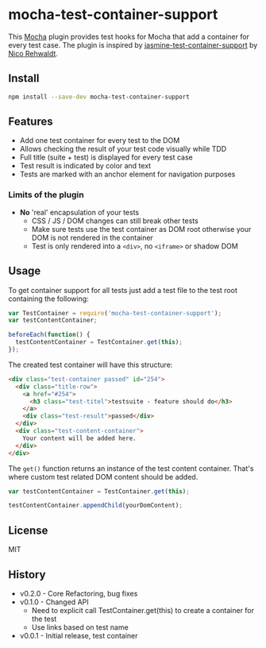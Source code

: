 # mocha-test-container-support

This [Mocha](https://github.com/mochajs/mocha) plugin provides test
hooks for Mocha that add a container for every test case.
The plugin is inspired by [jasmine-test-container-support](https://github.com/bpmn-io/jasmine-test-container-support) by [Nico Rehwaldt](https://github.com/nikku).


## Install

```bash
npm install --save-dev mocha-test-container-support
```


## Features

* Add one test container for every test to the DOM
* Allows checking the result of your test code visually while TDD
* Full title (suite + test) is displayed for every test case
* Test result is indicated by color and text
* Tests are marked with an anchor element for navigation purposes

### Limits of the plugin

* __No__ 'real' encapsulation of your tests
  * CSS / JS / DOM changes can still break other tests
  * Make sure tests use the test container as DOM root otherwise your DOM is not rendered in the container
  * Test is only rendered into a `<div>`, no `<iframe>` or shadow DOM


## Usage

To get container support for all tests just add a test file to the test root containing the following:

```js
var TestContainer = require('mocha-test-container-support');
var testContentContainer;

beforeEach(function() {
  testContentContainer = TestContainer.get(this);
});
```

The created test container will have this structure:

```html
<div class="test-container passed" id="254">
  <div class="title-row">
    <a href="#254">
      <h3 class="test-titel">testsuite - feature should do</h3>
    </a>
    <div class="test-result">passed</div>
  </div>
  <div class="test-content-container">
    Your content will be added here.
  </div>
</div>
```

The `get()` function returns an instance of the test content container. That's where custom test related DOM content should be added.

```js
var testContentContainer = TestContainer.get(this);

testContentContainer.appendChild(yourDomContent);
```


## License

MIT


## History

* v0.2.0 - Core Refactoring, bug fixes
* v0.1.0 - Changed API
  * Need to explicit call TestContainer.get(this) to create a container for the test
  * Use links based on test name
* v0.0.1 - Initial release, test container
